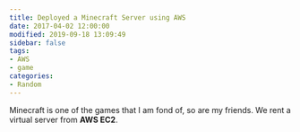 ```yaml
---
title: Deployed a Minecraft Server using AWS
date: 2017-04-02 12:00:00
modified: 2019-09-18 13:09:49
sidebar: false
tags:
- AWS
- game
categories:
- Random
---
```


Minecraft is one of the games that I am fond of, so are my friends. We rent a virtual server from **AWS EC2**.
